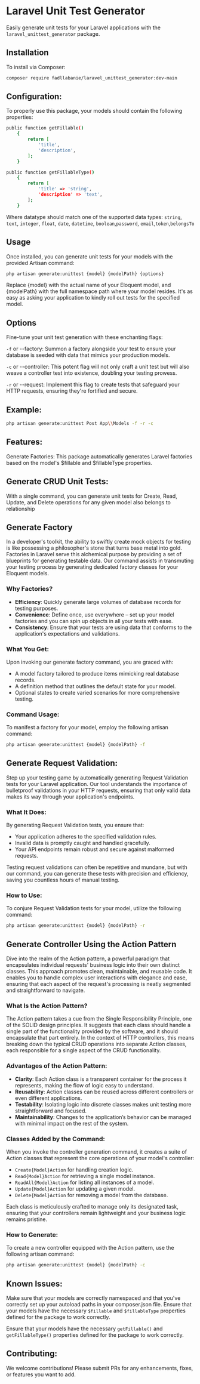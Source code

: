 # Laravel Unit Test Generator

Easily generate unit tests for your Laravel applications with the `laravel_unittest_generator` package.

## Installation

To install via Composer:

```bash
composer require fadllabanie/laravel_unittest_generator:dev-main
```

## Configuration:

To properly use this package, your models should contain the following properties:

```bash
public function getFillable()
    {
        return [
            'title',
            'description',
        ];
    }
```

```bash
public function getFillableType()
    {
        return [
            'title' => 'string',
            'description' => 'text',
        ];
    }
```

Where datatype should match one of the supported data types:
`string`, `text`, `integer`, `float`, `date`, `datetime`, `boolean`,`password`, `email`,`token`,`belongsTo`

## Usage

Once installed, you can generate unit tests for your models with the provided Artisan command:

```bash
php artisan generate:unittest {model} {modelPath} {options}
```

Replace {model} with the actual name of your Eloquent model, and {modelPath} with the full namespace path where your model resides. It's as easy as asking your application to kindly roll out tests for the specified model.


## Options
Fine-tune your unit test generation with these enchanting flags:

`-f` or --factory: Summon a factory alongside your test to ensure your database is seeded with data that mimics your production models.

`-c` or --controller: This potent flag will not only craft a unit test but will also weave a controller test into existence, doubling your testing prowess.

`-r` or --request: Implement this flag to create tests that safeguard your HTTP requests, ensuring they're fortified and secure.



## Example:
```bash
php artisan generate:unittest Post App\\Models -f -r -c
```

## Features:

Generate Factories:
This package automatically generates Laravel factories based on the model's $fillable and $fillableType properties.

## Generate CRUD Unit Tests:

With a single command, you can generate unit tests for Create, Read, Update, and Delete operations for any given model also belongs to relationship

## Generate Factory

In a developer's toolkit, the ability to swiftly create mock objects for testing is like possessing a philosopher's stone that turns base metal into gold. Factories in Laravel serve this alchemical purpose by providing a set of blueprints for generating testable data. Our command assists in transmuting your testing process by generating dedicated factory classes for your Eloquent models.

### Why Factories?

- **Efficiency**: Quickly generate large volumes of database records for testing purposes.
- **Convenience**: Define once, use everywhere – set up your model factories and you can spin up objects in all your tests with ease.
- **Consistency**: Ensure that your tests are using data that conforms to the application's expectations and validations.

### What You Get:

Upon invoking our generate factory command, you are graced with:

- A model factory tailored to produce items mimicking real database records.
- A definition method that outlines the default state for your model.
- Optional states to create varied scenarios for more comprehensive testing.

### Command Usage:

To manifest a factory for your model, employ the following artisan command:

```bash
php artisan generate:unittest {model} {modelPath} -f
```


## Generate Request Validation:
Step up your testing game by automatically generating Request Validation tests for your Laravel application. Our tool understands the importance of bulletproof validations in your HTTP requests, ensuring that only valid data makes its way through your application's endpoints.

### What It Does:

By generating Request Validation tests, you ensure that:

- Your application adheres to the specified validation rules.
- Invalid data is promptly caught and handled gracefully.
- Your API endpoints remain robust and secure against malformed requests.

Testing request validations can often be repetitive and mundane, but with our command, you can generate these tests with precision and efficiency, saving you countless hours of manual testing.

### How to Use:

To conjure Request Validation tests for your model, utilize the following command:

```bash
php artisan generate:unittest {model} {modelPath} -r
```

## Generate Controller Using the Action Pattern

Dive into the realm of the Action pattern, a powerful paradigm that encapsulates individual requests' business logic into their own distinct classes. This approach promotes clean, maintainable, and reusable code. It enables you to handle complex user interactions with elegance and ease, ensuring that each aspect of the request's processing is neatly segmented and straightforward to navigate.

### What Is the Action Pattern?

The Action pattern takes a cue from the Single Responsibility Principle, one of the SOLID design principles. It suggests that each class should handle a single part of the functionality provided by the software, and it should encapsulate that part entirely. In the context of HTTP controllers, this means breaking down the typical CRUD operations into separate Action classes, each responsible for a single aspect of the CRUD functionality.

### Advantages of the Action Pattern:

- **Clarity**: Each Action class is a transparent container for the process it represents, making the flow of logic easy to understand.
- **Reusability**: Action classes can be reused across different controllers or even different applications.
- **Testability**: Isolating logic into discrete classes makes unit testing more straightforward and focused.
- **Maintainability**: Changes to the application’s behavior can be managed with minimal impact on the rest of the system.

### Classes Added by the Command:

When you invoke the controller generation command, it creates a suite of Action classes that represent the core operations of your model's controller:

- `Create{Model}Action` for handling creation logic.
- `Read{Model}Action` for retrieving a single model instance.
- `ReadAll{Model}Action` for listing all instances of a model.
- `Update{Model}Action` for updating a given model.
- `Delete{Model}Action` for removing a model from the database.

Each class is meticulously crafted to manage only its designated task, ensuring that your controllers remain lightweight and your business logic remains pristine.

### How to Generate:

To create a new controller equipped with the Action pattern, use the following artisan command:

```bash
php artisan generate:unittest {model} {modelPath} -c
```

## Known Issues:

Make sure that your models are correctly namespaced and that you've correctly set up your autoload paths in your composer.json file.
Ensure that your models have the necessary `$fillable` and `$fillableType` properties defined for the package to work correctly.

Ensure that your models have the necessary `getFillable()` and `getFillableType()` properties defined for the package to work correctly.

## Contributing:

We welcome contributions! Please submit PRs for any enhancements, fixes, or features you want to add.
